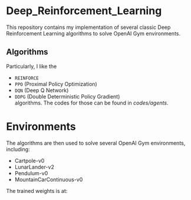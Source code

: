 # Deep_Reinforcement_Learning
This repository contains my implementation of several classic Deep Reinforcement Learning algorithms to solve OpenAI Gym environments.    

## Algorithms
Particularly, I like the 
+ `REINFORCE`      
+ `PPO` (Proximal Policy Optimization)     
+ `DQN` (Deep Q Network)    
+ `DDPG` (Double Deterministic Policy Gradient)         
algorithms. The codes for those can be found in *codes/agents*.     
            
# Environments
The algorithms are then used to solve several OpenAI Gym environments, including:
+ Cartpole-v0      
+ LunarLander-v2     
+ Pendulum-v0     
+ MountainCarContinuous-v0     

The trained weights is at:
